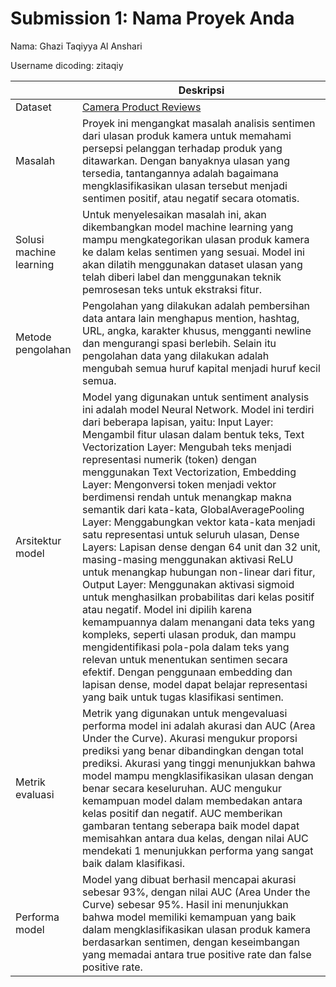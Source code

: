 # Submission 1: Nama Proyek Anda

Nama: Ghazi Taqiyya Al Anshari

Username dicoding: zitaqiy

|                         | Deskripsi                                                                                                                                                                                                                                                                                                                                                                                                                                                                                                                                                                                                                                                                                                                                                                                                                                                                                                                                                                                                                                                                                                                                    |
| ----------------------- | -------------------------------------------------------------------------------------------------------------------------------------------------------------------------------------------------------------------------------------------------------------------------------------------------------------------------------------------------------------------------------------------------------------------------------------------------------------------------------------------------------------------------------------------------------------------------------------------------------------------------------------------------------------------------------------------------------------------------------------------------------------------------------------------------------------------------------------------------------------------------------------------------------------------------------------------------------------------------------------------------------------------------------------------------------------------------------------------------------------------------------------------- |
| Dataset                 | [Camera Product Reviews](https://www.kaggle.com/datasets/taqiyyaghazi/camera-product-reviews)                                                                                                                                                                                                                                                                                                                                                                                                                                                                                                                                                                                                                                                                                                                                                                                                                                                                                                                                                                                                                                                |
| Masalah                 | Proyek ini mengangkat masalah analisis sentimen dari ulasan produk kamera untuk memahami persepsi pelanggan terhadap produk yang ditawarkan. Dengan banyaknya ulasan yang tersedia, tantangannya adalah bagaimana mengklasifikasikan ulasan tersebut menjadi sentimen positif, atau negatif secara otomatis.                                                                                                                                                                                                                                                                                                                                                                                                                                                                                                                                                                                                                                                                                                                                                                                                                                 |
| Solusi machine learning | Untuk menyelesaikan masalah ini, akan dikembangkan model machine learning yang mampu mengkategorikan ulasan produk kamera ke dalam kelas sentimen yang sesuai. Model ini akan dilatih menggunakan dataset ulasan yang telah diberi label dan menggunakan teknik pemrosesan teks untuk ekstraksi fitur.                                                                                                                                                                                                                                                                                                                                                                                                                                                                                                                                                                                                                                                                                                                                                                                                                                       |
| Metode pengolahan       | Pengolahan yang dilakukan adalah pembersihan data antara lain menghapus mention, hashtag, URL, angka, karakter khusus, mengganti newline dan mengurangi spasi berlebih. Selain itu pengolahan data yang dilakukan adalah mengubah semua huruf kapital menjadi huruf kecil semua.                                                                                                                                                                                                                                                                                                                                                                                                                                                                                                                                                                                                                                                                                                                                                                                                                                                             |
| Arsitektur model        | Model yang digunakan untuk sentiment analysis ini adalah model Neural Network. Model ini terdiri dari beberapa lapisan, yaitu: Input Layer: Mengambil fitur ulasan dalam bentuk teks, Text Vectorization Layer: Mengubah teks menjadi representasi numerik (token) dengan menggunakan Text Vectorization, Embedding Layer: Mengonversi token menjadi vektor berdimensi rendah untuk menangkap makna semantik dari kata-kata, GlobalAveragePooling Layer: Menggabungkan vektor kata-kata menjadi satu representasi untuk seluruh ulasan, Dense Layers: Lapisan dense dengan 64 unit dan 32 unit, masing-masing menggunakan aktivasi ReLU untuk menangkap hubungan non-linear dari fitur, Output Layer: Menggunakan aktivasi sigmoid untuk menghasilkan probabilitas dari kelas positif atau negatif. Model ini dipilih karena kemampuannya dalam menangani data teks yang kompleks, seperti ulasan produk, dan mampu mengidentifikasi pola-pola dalam teks yang relevan untuk menentukan sentimen secara efektif. Dengan penggunaan embedding dan lapisan dense, model dapat belajar representasi yang baik untuk tugas klasifikasi sentimen. |
| Metrik evaluasi         | Metrik yang digunakan untuk mengevaluasi performa model ini adalah akurasi dan AUC (Area Under the Curve). Akurasi mengukur proporsi prediksi yang benar dibandingkan dengan total prediksi. Akurasi yang tinggi menunjukkan bahwa model mampu mengklasifikasikan ulasan dengan benar secara keseluruhan. AUC mengukur kemampuan model dalam membedakan antara kelas positif dan negatif. AUC memberikan gambaran tentang seberapa baik model dapat memisahkan antara dua kelas, dengan nilai AUC mendekati 1 menunjukkan performa yang sangat baik dalam klasifikasi.                                                                                                                                                                                                                                                                                                                                                                                                                                                                                                                                                                       |
| Performa model          | Model yang dibuat berhasil mencapai akurasi sebesar 93%, dengan nilai AUC (Area Under the Curve) sebesar 95%. Hasil ini menunjukkan bahwa model memiliki kemampuan yang baik dalam mengklasifikasikan ulasan produk kamera berdasarkan sentimen, dengan keseimbangan yang memadai antara true positive rate dan false positive rate.                                                                                                                                                                                                                                                                                                                                                                                                                                                                                                                                                                                                                                                                                                                                                                                                         |
